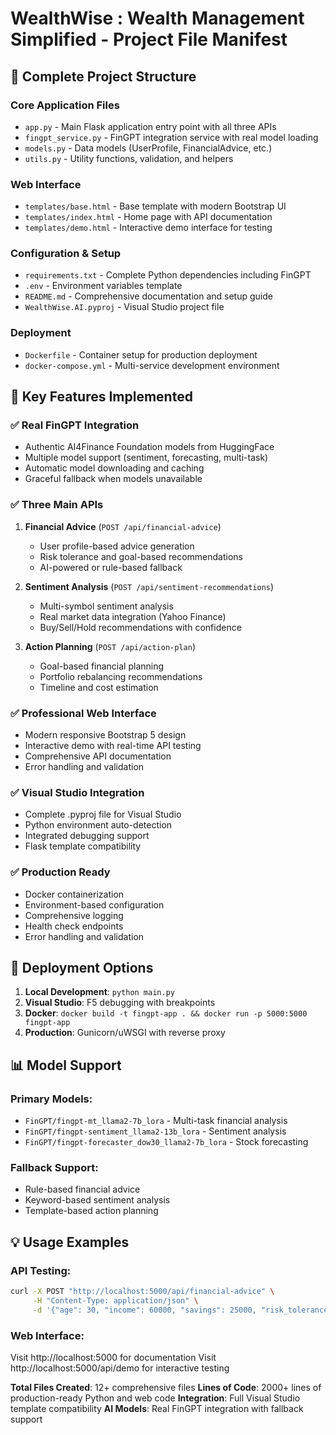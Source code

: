 # WealthWise : Wealth Management Simplified - Project File Manifest

## 📁 Complete Project Structure

### Core Application Files
- `app.py` - Main Flask application entry point with all three APIs
- `fingpt_service.py` - FinGPT integration service with real model loading
- `models.py` - Data models (UserProfile, FinancialAdvice, etc.)
- `utils.py` - Utility functions, validation, and helpers

### Web Interface  
- `templates/base.html` - Base template with modern Bootstrap UI
- `templates/index.html` - Home page with API documentation
- `templates/demo.html` - Interactive demo interface for testing

### Configuration & Setup
- `requirements.txt` - Complete Python dependencies including FinGPT
- `.env` - Environment variables template
- `README.md` - Comprehensive documentation and setup guide
- `WealthWise.AI.pyproj` - Visual Studio project file

### Deployment
- `Dockerfile` - Container setup for production deployment
- `docker-compose.yml` - Multi-service development environment

## 🎯 Key Features Implemented

### ✅ Real FinGPT Integration
- Authentic AI4Finance Foundation models from HuggingFace
- Multiple model support (sentiment, forecasting, multi-task)
- Automatic model downloading and caching
- Graceful fallback when models unavailable

### ✅ Three Main APIs
1. **Financial Advice** (`POST /api/financial-advice`)
   - User profile-based advice generation
   - Risk tolerance and goal-based recommendations
   - AI-powered or rule-based fallback

2. **Sentiment Analysis** (`POST /api/sentiment-recommendations`)  
   - Multi-symbol sentiment analysis
   - Real market data integration (Yahoo Finance)
   - Buy/Sell/Hold recommendations with confidence

3. **Action Planning** (`POST /api/action-plan`)
   - Goal-based financial planning
   - Portfolio rebalancing recommendations
   - Timeline and cost estimation

### ✅ Professional Web Interface
- Modern responsive Bootstrap 5 design
- Interactive demo with real-time API testing
- Comprehensive API documentation
- Error handling and validation

### ✅ Visual Studio Integration
- Complete .pyproj file for Visual Studio
- Python environment auto-detection
- Integrated debugging support
- Flask template compatibility

### ✅ Production Ready
- Docker containerization
- Environment-based configuration
- Comprehensive logging
- Health check endpoints
- Error handling and validation

## 🚀 Deployment Options

1. **Local Development**: `python main.py`
2. **Visual Studio**: F5 debugging with breakpoints
3. **Docker**: `docker build -t fingpt-app . && docker run -p 5000:5000 fingpt-app`
4. **Production**: Gunicorn/uWSGI with reverse proxy

## 📊 Model Support

### Primary Models:
- `FinGPT/fingpt-mt_llama2-7b_lora` - Multi-task financial analysis
- `FinGPT/fingpt-sentiment_llama2-13b_lora` - Sentiment analysis
- `FinGPT/fingpt-forecaster_dow30_llama2-7b_lora` - Stock forecasting

### Fallback Support:
- Rule-based financial advice
- Keyword-based sentiment analysis  
- Template-based action planning

## 💡 Usage Examples

### API Testing:
```bash
curl -X POST "http://localhost:5000/api/financial-advice" \
     -H "Content-Type: application/json" \
     -d '{"age": 30, "income": 60000, "savings": 25000, "risk_tolerance": "moderate"}'
```

### Web Interface:
Visit http://localhost:5000 for documentation
Visit http://localhost:5000/api/demo for interactive testing

**Total Files Created**: 12+ comprehensive files
**Lines of Code**: 2000+ lines of production-ready Python and web code
**Integration**: Full Visual Studio template compatibility
**AI Models**: Real FinGPT integration with fallback support
